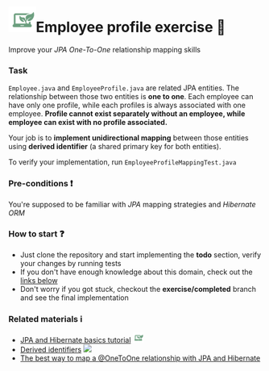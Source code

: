 # <img src="https://raw.githubusercontent.com/bobocode-projects/resources/master/image/logo_transparent_background.png" height=50/>Employee profile exercise :muscle:
Improve your *JPA One-To-One* relationship mapping skills
### Task
`Employee.java` and `EmployeeProfile.java` are related JPA entities. The relationship between those two entities is **one
to one**. Each employee can have only one profile, while each profiles is always associated with one employee. **Profile
cannot exist separately without an employee, while employee can exist with no profile associated.**

Your job is to **implement unidirectional mapping** between those entities using **derived identifier** (a shared primary 
key for both entities).  

To verify your implementation, run `EmployeeProfileMappingTest.java`

 
### Pre-conditions :heavy_exclamation_mark:
You're supposed to be familiar with *JPA* mapping strategies and *Hibernate ORM*

### How to start :question:
* Just clone the repository and start implementing the **todo** section, verify your changes by running tests
* If you don't have enough knowledge about this domain, check out the [links below](#related-materials-information_source)
* Don't worry if you got stuck, checkout the **exercise/completed** branch and see the final implementation
 
### Related materials :information_source:
 * [JPA and Hibernate basics tutorial](https://github.com/boy4uck/jpa-hibernate-tutorial/tree/master/jpa-hibernate-basics) <img src="https://raw.githubusercontent.com/bobocode-projects/resources/master/image/logo_transparent_background.png" height=20/>
 * [Derived identifiers](http://docs.jboss.org/hibernate/orm/5.3/userguide/html_single/Hibernate_User_Guide.html#identifiers-derived) <img src="https://upload.wikimedia.org/wikipedia/commons/2/22/Hibernate_logo_a.png" height=15/>
 * [The best way to map a @OneToOne relationship with JPA and Hibernate](https://vladmihalcea.com/the-best-way-to-map-a-onetoone-relationship-with-jpa-and-hibernate/)
 

